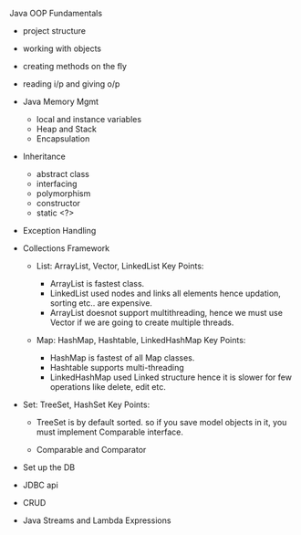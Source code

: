 Java OOP Fundamentals 

- project structure 
- working with objects 
- creating methods on the fly 
- reading i/p and giving o/p 

- Java Memory Mgmt 
  - local and instance variables 
  - Heap and Stack 
  - Encapsulation 

- Inheritance 
  - abstract class 
  - interfacing 
  - polymorphism 
  - constructor
  - static <?>

- Exception Handling 

- Collections Framework 
  - List: ArrayList, Vector, LinkedList 
     Key Points:  
     - ArrayList is fastest class. 
     - LinkedList used nodes and links all elements hence updation, sorting etc.. are expensive. 
     - ArrayList doesnot support multithreading, hence we must use Vector if we are going to create multiple threads.  
  
  - Map:  HashMap, Hashtable, LinkedHashMap
    Key Points: 
    - HashMap is fastest of all  Map classes. 
    - Hashtable supports multi-threading 
    - LinkedHashMap used Linked structure hence it is slower for few operations like delete, edit etc. 
  
- Set:  TreeSet, HashSet 
    Key Points: 
   - TreeSet is by default sorted. so if you save model objects in it, you must implement Comparable interface. 
  
  - Comparable and Comparator 

- Set up the DB 
 - JDBC api
 - CRUD 

- Java Streams and Lambda Expressions 

 
  